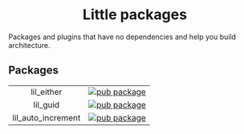 <h1 align="center">Little packages</h1>

Packages and plugins that have no dependencies and help you build architecture.

## Packages
|  |  |
|:---:|:---:|
| lil_either | [![pub package](https://img.shields.io/pub/v/lil_either.svg)](https://pub.dartlang.org/packages/lil_either) |
| lil_guid | [![pub package](https://img.shields.io/pub/v/lil_guid.svg)](https://pub.dartlang.org/packages/lil_guid) |
| lil_auto_increment | [![pub package](https://img.shields.io/pub/v/lil_auto_increment.svg)](https://pub.dartlang.org/packages/lil_auto_increment) |
